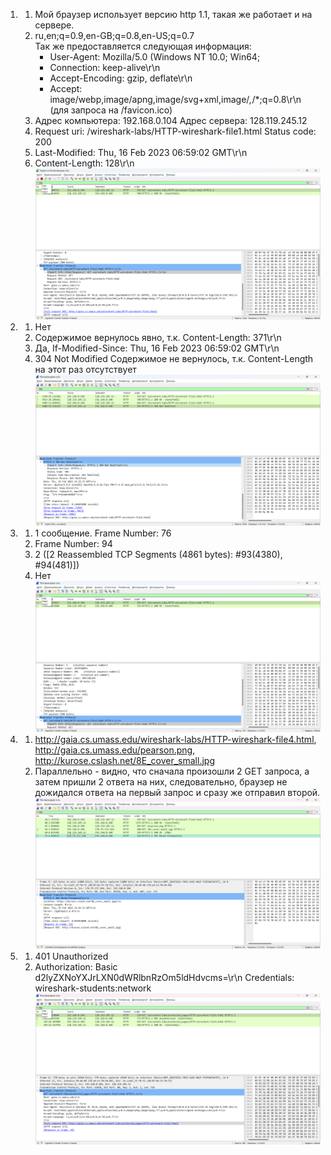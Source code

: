 1.
    1.  Мой браузер использует версию http 1.1, такая же работает и на сервере.
    2.  ru,en;q=0.9,en-GB;q=0.8,en-US;q=0.7  
        Так же предоставляется следующая информация:
        - User-Agent: Mozilla/5.0 (Windows NT 10.0; Win64; 
        - Connection: keep-alive\r\n
        - Accept-Encoding: gzip, deflate\r\n
        - Accept: image/webp,image/apng,image/svg+xml,image/*,*/*;q=0.8\r\n (для запроса на /favicon.ico)
    3.  Адрес компьютера: 192.168.0.104	
    Адрес сервера: 128.119.245.12
    4.  Request uri: /wireshark-labs/HTTP-wireshark-file1.html
    Status code: 200
    5.  Last-Modified: Thu, 16 Feb 2023 06:59:02 GMT\r\n
    6.  Content-Length: 128\r\n
    ![alt text](./1.png)
2.  
    1.  Нет
    2.  Содержимое вернулось явно, т.к. Content-Length: 371\r\n
    3.  Да, If-Modified-Since: Thu, 16 Feb 2023 06:59:02 GMT\r\n
    4.  304 Not Modified
        Содержимое не вернулось, т.к. Content-Length на этот раз отсутствует
    ![alt text](./2.png)
3.
    1.  1 сообщение. Frame Number: 76
    2.  Frame Number: 94
    3.  2 ([2 Reassembled TCP Segments (4861 bytes): #93(4380), #94(481)])
    4.  Нет
    ![alt text](./3.png)
4.  1.  http://gaia.cs.umass.edu/wireshark-labs/HTTP-wireshark-file4.html,  
    http://gaia.cs.umass.edu/pearson.png,  
    http://kurose.cslash.net/8E_cover_small.jpg
    2.  Параллельно - видно, что сначала произошли 2 GET запроса, а затем пришли 2 ответа на них, следовательно, браузер не дожидался ответа на первый запрос и сразу же отправил второй.
    ![alt text](./4.png)
5.  1.  401 Unauthorized
    2.  Authorization: Basic d2lyZXNoYXJrLXN0dWRlbnRzOm5ldHdvcms=\r\n
    Credentials: wireshark-students:network
    ![alt text](./5.png)



 